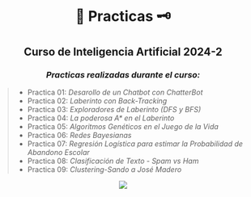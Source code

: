 <div align="center">

#  📜 Practicas 🗝️

##   Curso de Inteligencia Artificial 2024-2
 
###  <em> Practicas realizadas durante el curso: </em>
</div>

> -  Practica 01: <em> Desarollo de un Chatbot con ChatterBot </em>
> -  Practica 02: <em> Laberinto con Back-Tracking </em>
> -  Practica 03: <em> Exploradores de Laberinto (DFS y BFS) </em>
> -  Practica 04: <em> La poderosa A* en el Laberinto </em>
> -  Practica 05: <em> Algoritmos Genéticos en el Juego de la Vida </em>
> -  Practica 06: <em> Redes Bayesianas </em>
> -  Practica 07: <em> Regresión Logística para estimar la Probabilidad de Abandono Escolar </em>  
> -  Practica 08: <em> Clasificación de Texto - Spam vs Ham </em>
> -  Practica 09: <em> Clustering-Sando a José Madero </em> 


<div align="center">

[![](https://media.giphy.com/media/l4JzdwJ33hz12Gw6s/giphy.gif)](https://www.youtube.com/watch?v=d55ELY17CFM)

</div>

